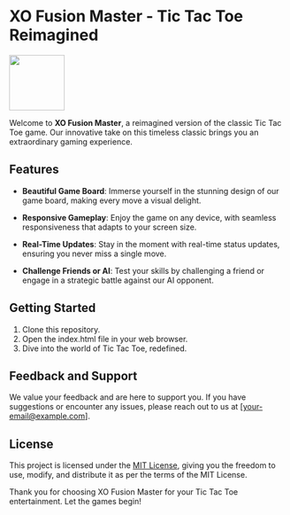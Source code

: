 # XO Fusion Master - Tic Tac Toe Reimagined

<img src="https://png.pngtree.com/png-clipart/20211024/original/pngtree-robot-xo-concept-esport-logo-design-png-image_6863088.png" width="100">

Welcome to **XO Fusion Master**, a reimagined version of the classic Tic Tac Toe game. Our innovative take on this timeless classic brings you an extraordinary gaming experience.

## Features

- **Beautiful Game Board**: Immerse yourself in the stunning design of our game board, making every move a visual delight.

- **Responsive Gameplay**: Enjoy the game on any device, with seamless responsiveness that adapts to your screen size.

- **Real-Time Updates**: Stay in the moment with real-time status updates, ensuring you never miss a single move.

- **Challenge Friends or AI**: Test your skills by challenging a friend or engage in a strategic battle against our AI opponent.

## Getting Started

1. Clone this repository.
2. Open the index.html file in your web browser.
3. Dive into the world of Tic Tac Toe, redefined.

## Feedback and Support

We value your feedback and are here to support you. If you have suggestions or encounter any issues, please reach out to us at [your-email@example.com].

## License

This project is licensed under the [MIT License](LICENSE), giving you the freedom to use, modify, and distribute it as per the terms of the MIT License.

Thank you for choosing XO Fusion Master for your Tic Tac Toe entertainment. Let the games begin!

